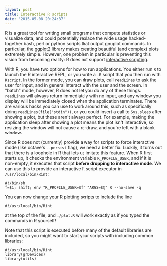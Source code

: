```yaml
---
layout: post
title: Interactive R scripts
date: '2015-05-08 20:24:37'
---
```


R is a great tool for writing small programs that compute statistics or visualize data, and could potentially replace the wide usage hacked-together bash, perl or python scripts that output gnuplot commands. In particular, the [ggplot2](http://ggplot2.org/) library makes creating beautiful (and complex) plots extremely simple. However, one problem in particular is preventing this vision from becoming reality: R does not support [interactive scripting](https://stat.ethz.ch/pipermail/r-help/2010-July/245619.html).

With R, you have two options for how to run applications. You either run `R` to launch the R interactive REPL, or you write a `.R` script that you then run with `Rscript`.  In the former mode, you can draw plots, call `readLines` to ask the user for input, and in general interact with the user and the screen. In "batch" mode, however, R does not let you do any of these things. `readLines` will always return immediately with no input, and any window you display will be immediately closed when the application terminates. There are various hacks you can use to work around this, such as specifically doing `readLines(file("stdin"))`, or you could insert a call to `Sys.sleep` after showing a plot, but these aren't always perfect. For example, making the application sleep after showing a plot means the plot isn't interactive, so resizing the window will not cause a re-draw, and you're left with a blank window.

Since R does not (currently) provide a way for scripts to force interactive mode (like octave's `--persist` flag), we need a better fix. Luckily, it turns out that there is a loophole in R that lets us imitate this feature. When R first starts up, it checks the environment variable `R_PROFILE_USER`, and if it is non-empty, it executes that script **before dropping to interactive mode**. We can use this to provide an interactive R script executor in `/usr/local/bin/Rint`:
```
#!/bin/sh
f=$1; shift; env "R_PROFILE_USER=$f" "ARGS=$@" R --no-save -q
```

You can now change your R plotting scripts to include the line
```
#!/usr/local/bin/Rint
```
at the top of the file, and `./plot.R` will work exactly as if you typed the commands in R yourself!

Note that this script is executed before many of the default libraries are included, so you might want to start your scripts with including common libraries:
```
#!/usr/local/bin/Rint
library(grDevices)
library(utils)
```